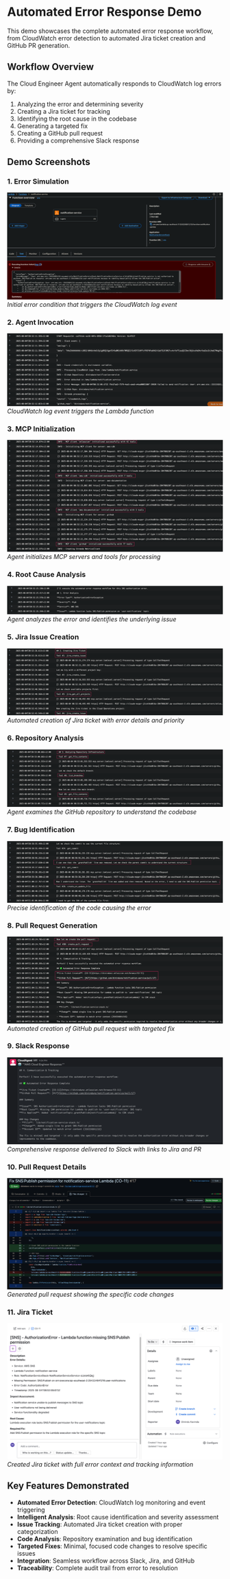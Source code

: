 # Automated Error Response Demo

This demo showcases the complete automated error response workflow, from CloudWatch error detection to automated Jira ticket creation and GitHub PR generation.

## Workflow Overview

The Cloud Engineer Agent automatically responds to CloudWatch log errors by:
1. Analyzing the error and determining severity
2. Creating a Jira ticket for tracking
3. Identifying the root cause in the codebase
4. Generating a targeted fix
5. Creating a GitHub pull request
6. Providing a comprehensive Slack response

## Demo Screenshots

### 1. Error Simulation
![Simulate Error](1_simulate_the_error.png)
*Initial error condition that triggers the CloudWatch log event*

### 2. Agent Invocation
![Invoke Agent](2_invoke_agent.png)
*CloudWatch log event triggers the Lambda function*

### 3. MCP Initialization
![MCP Initialization](3_mcp_initialisation.png)
*Agent initializes MCP servers and tools for processing*

### 4. Root Cause Analysis
![Find Root Cause](4_find_root_cause.png)
*Agent analyzes the error and identifies the underlying issue*

### 5. Jira Issue Creation
![Jira Issue Creation](5_jira_issue_creation.png)
*Automated creation of Jira ticket with error details and priority*

### 6. Repository Analysis
![Analyze Repository](6_analyse_repo.png)
*Agent examines the GitHub repository to understand the codebase*

### 7. Bug Identification
![Identify Bug](7_identify_the_bug.png)
*Precise identification of the code causing the error*

### 8. Pull Request Generation
![PR Generation](8_raise_pr_and_summarisation.png)
*Automated creation of GitHub pull request with targeted fix*

### 9. Slack Response
![Slack Response](9_slack_response.png)
*Comprehensive response delivered to Slack with links to Jira and PR*

### 10. Pull Request Details
![Pull Request](10_pull_request.png)
*Generated pull request showing the specific code changes*

### 11. Jira Ticket
![Jira Ticket](11_jira.png)
*Created Jira ticket with full error context and tracking information*

## Key Features Demonstrated

- **Automated Error Detection**: CloudWatch log monitoring and event triggering
- **Intelligent Analysis**: Root cause identification and severity assessment
- **Issue Tracking**: Automated Jira ticket creation with proper categorization
- **Code Analysis**: Repository examination and bug identification
- **Targeted Fixes**: Minimal, focused code changes to resolve specific issues
- **Integration**: Seamless workflow across Slack, Jira, and GitHub
- **Traceability**: Complete audit trail from error to resolution
